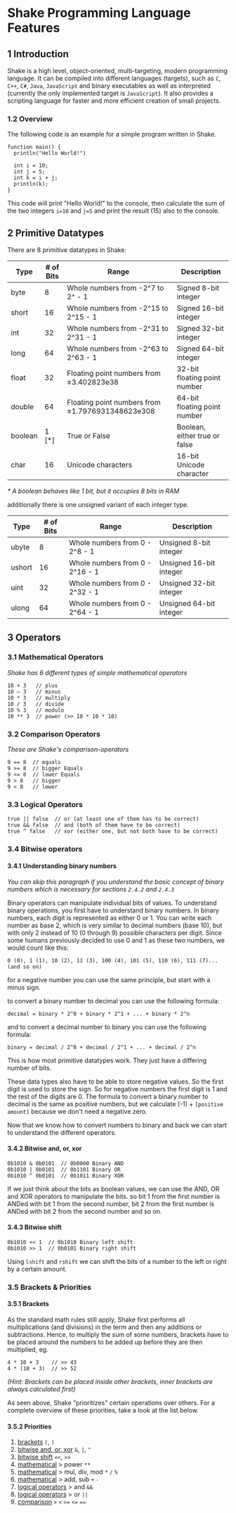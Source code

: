 # Shake Programming Language Features

## 1 Introduction

Shake is a high level, object-oriented, multi-targeting, modern programming
language. It can be compiled into different languages (targets), such as `C`,
`C++`, `C#`, `Java`, `JavaScript` and binary executables as well as interpreted
(currently the only implemented target is `JavaScript`).
It also provides a scripting language for faster and more efficient creation
of small projects.

### 1.2 Overview

The following code is an example for a simple program written in Shake.

```shake
function main() {
  println("Hello World!")

  int i = 10;
  int j = 5;
  int k = i + j;
  println(k);
}
```

This code will print "Hello World!" to the console, then calculate the sum
of the two integers `i=10` and `j=5` and print the result (15) also to the
console.

<!-- It already contains many features we will learn in the next chapters. -->

## 2 Primitive Datatypes

There are 8 primitive datatypes in Shake:

| Type    | # of Bits | Range                                            | Description                   |
| ------- | --------- | ------------------------------------------------ | ----------------------------- |
| byte    | 8         | Whole numbers from -2^7 to 2^ - 1                | Signed 8-bit integer          |
| short   | 16        | Whole numbers from -2^15 to 2^15 - 1             | Signed 16-bit integer         |
| int     | 32        | Whole numbers from -2^31 to 2^31 - 1             | Signed 32-bit integer         |
| long    | 64        | Whole numbers from -2^63 to 2^63 - 1             | Signed 64-bit integer         |
| float   | 32        | Floating point numbers from ±3.402823e38         | 32-bit floating point number  |
| double  | 64        | Floating point numbers from ±1.7976931348623e308 | 64-bit floating point number  |
| boolean | 1 [*]     | True or False                                    | Boolean, either true or false |
| char    | 16        | Unicode characters                               | 16-bit Unicode character      |

_\* A boolean behaves like 1 bit, but it occupies 8 bits in RAM_

additionally there is one unsigned variant of each integer type.

| Type   | # of Bits | Range                           | Description             |
| ------ | --------- | ------------------------------- | ----------------------- |
| ubyte  | 8         | Whole numbers from 0 - 2^8 - 1  | Unsigned 8-bit integer  |
| ushort | 16        | Whole numbers from 0 - 2^16 - 1 | Unsigned 16-bit integer |
| uint   | 32        | Whole numbers from 0 - 2^32 - 1 | Unsigned 32-bit integer |
| ulong  | 64        | Whole numbers from 0 - 2^64 - 1 | Unsigned 64-bit integer |

## 3 Operators

### 3.1 Mathematical Operators

_Shake has 6 different types of simple mathematical operators_

```shake
10 + 3   // plus
10 – 3   // minus
10 * 3   // multiply
10 / 3   // divide
10 % 3   // modulo
10 ** 3  // power (>> 10 * 10 * 10)
```

### 3.2 Comparison Operators

_These are Shake's comparison-operators_

```shake
9 == 8  // equals
9 >= 8  // bigger Equals
9 <= 8  // lower Equals
9 > 8   // bigger
9 < 8   // lower
```

### 3.3 Logical Operators

```shake
true || false  // or (at least one of them has to be correct)
true && false  // and (both of them have to be correct)
true ^ false   // xor (either one, but not both have to be correct)
```

### 3.4 Bitwise operators

#### 3.4.1 Understanding binary numbers

_You can skip this paragraph if you understand the basic concept of binary numbers
which is necessary for sections `2.4.2` and `2.4.3`_

Binary operators can manipulate individual bits of values.
To understand binary operations, you first have to understand binary numbers.
In binary numbers, each digit is represented as either 0 or 1. You can write each number
as base 2, which is very similar to decimal numbers (base 10), but with only 2 instead of 10 (0 through 9) possible characters per digit. Since some humans previously decided to use 0 and 1 as these two numbers, we would count like this:

```text
0 (0), 1 (1), 10 (2), 11 (3), 100 (4), 101 (5), 110 (6), 111 (7)... (and so on)
```

for a negative number you can use the same principle, but start with a minus sign.

to convert a binary number to decimal you can use the following formula:

```text
decimal = binary * 2^0 + binary * 2^1 + ... + binary * 2^n
```

and to convert a decimal number to binary you can use the following formula:

```text
binary = decimal / 2^0 + decimal / 2^1 + ... + decimal / 2^n
```

This is how most primitive datatypes work. They just have a differing number of bits.

These data types also have to be able to store negative values. So the first digit is used to store the sign.
So for negative numbers the first digit is 1 and the rest of the digits are 0.
The formula to convert a binary number to decimal is the same as positive numbers, but we calculate (-1) + `[positive amount]` because we don't need a negative zero.

Now that we know how to convert numbers to binary and back we can start to understand the different operators.

#### 3.4.2 Bitwise and, or, xor

```shake
0b1010 & 0b0101  // 0b0000 Binary AND
0b1010 | 0b0101  // 0b1101 Binary OR
0b1010 ^ 0b0101  // 0b1011 Binary XOR
```

If we just think about the bits as boolean values, we can use the AND, OR and XOR operators to manipulate the bits.
so bit 1 from the first number is ANDed with bit 1 from the second number, bit 2 from the first number is ANDed with bit 2 from the second number and so on.

#### 3.4.3 Bitwise shift

```shake
0b1010 << 1  // 0b1010 Binary left shift
0b1010 >> 1  // 0b0101 Binary right shift
```

Using `lshift` and `rshift` we can shift the bits of a number to the left or right by a certain amount.

### 3.5 Brackets & Priorities

#### 3.5.1 Brackets

As the standard math rules still apply, Shake first performs all multiplications (and divisions) in the term and then any additions or subtractions.
Hence, to multiply the sum of some numbers, brackets have to be placed around the numbers to be added up before they are then multiplied, eg.

```shake
4 * 10 + 3    // >> 43
4 * (10 + 3)  // >> 52
```

_(Hint: Brackets can be placed inside other brackets, inner brackets are always calculated first)_

As seen above, Shake "prioritizes" certain operations over others. For a complete overview of these priorities, take a look at the list below.

#### 3.5.2 Priorities

1. [brackets](#2.5.1-Brackets) `(`, `)`
2. [bitwise and, or, xor](#2.4.2-Bitwise-and-or-xor) `&`, `|`, `^`
3. [bitwise shift](#2.4.3-Bitwise-shift) `<<`, `>>`
4. [mathematical](#2.1-Mathematical-operators) \> power `**`
5. [mathematical](#2.1-Mathematical-operators) \> mul, div, mod `*` `/` `%`
6. [mathematical](#2.1-Mathematical-operators) \> add, sub `+` `-`
7. [logical operators](#2.3-Logical-Operators) \> and `&&`
8. [logical operators](#2.3-Logical-Operators) \> or `||`
9. [comparison](#2.2-Comparison-Operators) `>` `<` `>=` `<=` `==`

